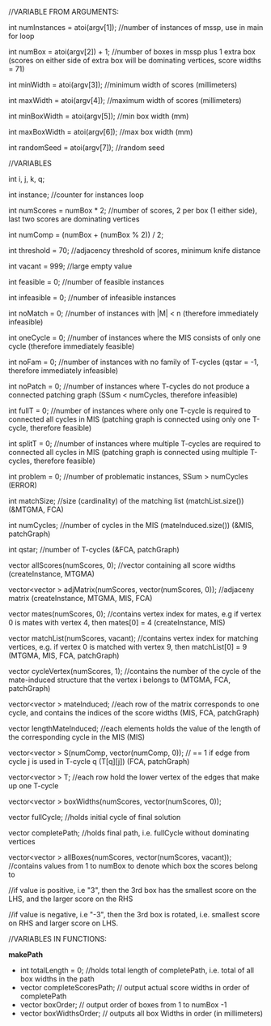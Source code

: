 	
//VARIABLE FROM ARGUMENTS:

int numInstances = atoi(argv[1]); //number of instances of mssp, use in main for loop

int numBox = atoi(argv[2]) + 1; //number of boxes in mssp plus 1 extra box (scores on either side of extra box will be dominating vertices, score widths = 71)

int minWidth = atoi(argv[3]); //minimum width of scores (millimeters)

int maxWidth = atoi(argv[4]); //maximum width of scores (millimeters)

int minBoxWidth = atoi(argv[5]); //min box width (mm)

int maxBoxWidth = atoi(argv[6]); //max box width (mm)

int randomSeed = atoi(argv[7]); //random seed


//VARIABLES

int i, j, k, q;

int instance; //counter for instances loop

int numScores = numBox * 2; //number of scores, 2 per box (1 either side), last two scores are dominating vertices

int numComp = (numBox + (numBox % 2)) / 2;

int threshold = 70; //adjacency threshold of scores, minimum knife distance

int vacant = 999; //large empty value

int feasible = 0; //number of feasible instances

int infeasible = 0; //number of infeasible instances

int noMatch = 0; //number of instances with |M| < n (therefore immediately infeasible)

int oneCycle = 0; //number of instances where the MIS consists of only one cycle (therefore immediately feasible)

int noFam = 0; //number of instances with no family of T-cycles (qstar = -1, therefore immediately infeasible)

int noPatch = 0; //number of instances where T-cycles do not produce a connected patching graph (SSum < numCycles, therefore infeasible)

int fullT = 0; //number of instances where only one T-cycle is required to connected all cycles in MIS (patching graph is connected using only one T-cycle, therefore feasible)

int splitT = 0; //number of instances where multiple T-cycles are required to connected all cycles in MIS (patching graph is connected using multiple T-cycles, therefore feasible)

int problem = 0; //number of problematic instances, SSum > numCycles (ERROR)

int matchSize; //size (cardinality) of the matching list (matchList.size()) (&MTGMA, FCA)

int numCycles; //number of cycles in the MIS (mateInduced.size()) (&MIS, patchGraph)

int qstar; //number of T-cycles (&FCA, patchGraph)

vector<int> allScores(numScores, 0); //vector containing all score widths (createInstance, MTGMA)

vector<vector<int> > adjMatrix(numScores, vector<int>(numScores, 0)); //adjaceny matrix (createInstance, MTGMA, MIS, FCA)

vector<int> mates(numScores, 0); //contains vertex index for mates, e.g if vertex 0 is mates with vertex 4, then mates[0] = 4 (createInstance, MIS)

vector<int> matchList(numScores, vacant); //contains vertex index for matching vertices, e.g. if vertex 0 is matched with vertex 9, then matchList[0] = 9 (MTGMA, MIS, FCA, patchGraph)

vector<int> cycleVertex(numScores, 1); //contains the number of the cycle of the mate-induced structure that the vertex i belongs to (MTGMA, FCA, patchGraph)

vector<vector<int> > mateInduced; //each row of the matrix corresponds to one cycle, and contains the indices of the score widths (MIS, FCA, patchGraph)

vector<int> lengthMateInduced; //each elements holds the value of the length of the corresponding cycle in the MIS (MIS)

vector<vector<int> > S(numComp, vector<int>(numComp, 0)); // == 1 if edge from cycle j is used in T-cycle q (T[q][j]) (FCA, patchGraph)

vector<vector<int> > T; //each row hold the lower vertex of the edges that make up one T-cycle

vector<vector<int> > boxWidths(numScores, vector<int>(numScores, 0));

vector<int> fullCycle; //holds initial cycle of final solution

vector<int> completePath; //holds final path, i.e. fullCycle without dominating vertices

vector<vector<int> > allBoxes(numScores, vector<int>(numScores, vacant)); //contains values from 1 to numBox to denote which box the scores belong to

//if value is positive, i.e "3", then the 3rd box has the smallest score on the LHS, and the larger score on the RHS

//if value is negative, i.e "-3", then the 3rd box is rotated, i.e. smallest score on RHS and larger score on LHS.

//VARIABLES IN FUNCTIONS:

**makePath**
* int totalLength = 0; //holds total length of completePath, i.e. total of all box widths in the path
* vector<int> completeScoresPath; // output actual score widths in order of completePath
* vector<int> boxOrder; // output order of boxes from 1 to numBox -1
* vector<int> boxWidthsOrder; // outputs all box Widths in order (in millimeters)
